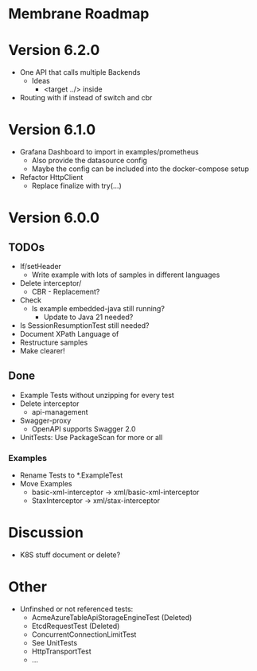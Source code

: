 # Membrane Roadmap

# Version 6.2.0

- One API that calls multiple Backends
  - Ideas
    - <target ../> inside <if>
- Routing with if instead of switch and cbr

# Version 6.1.0

- Grafana Dashboard to import in examples/prometheus
  - Also provide the datasource config
  - Maybe the config can be included into the docker-compose setup
- Refactor HttpClient
  - Replace finalize with try(...)

# Version 6.0.0

## TODOs
- If/setHeader
  - Write example with lots of samples in different languages
- Delete interceptor/
  - CBR - Replacement?
- Check
  - Is example embedded-java still running?
    - Update to Java 21 needed?
- Is SessionResumptionTest still needed?
- Document XPath Language of <if>
- Restructure samples
- Make <log headerOnly="false"/> clearer! 

## Done
- Example Tests without unzipping for every test
- Delete interceptor
  - api-management
- Swagger-proxy
  - OpenAPI supports Swagger 2.0
- UnitTests: Use PackageScan for more or all

### Examples
- Rename Tests to *.ExampleTest
- Move Examples
  - basic-xml-interceptor -> xml/basic-xml-interceptor
  - StaxInterceptor -> xml/stax-interceptor


# Discussion

- K8S stuff document or delete?

# Other

- Unfinshed or not referenced tests:
  - AcmeAzureTableApiStorageEngineTest (Deleted)
  - EtcdRequestTest (Deleted)
  - ConcurrentConnectionLimitTest
  - See UnitTests
  - HttpTransportTest
  - ...